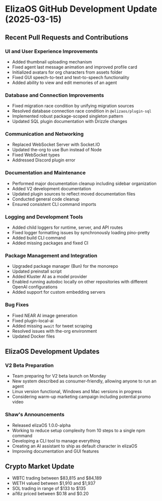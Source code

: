 # ElizaOS GitHub Development Update (2025-03-15)

## Recent Pull Requests and Contributions

### UI and User Experience Improvements
- Added thumbnail uploading mechanism
- Fixed agent last message animation and improved profile card
- Initialized avatars for org characters from assets folder
- Fixed GUI speech-to-text and text-to-speech functionality
- Added ability to view and edit memories of an agent

### Database and Connection Improvements
- Fixed migration race condition by unifying migration sources
- Resolved database connection race condition in `@elizaos/plugin-sql`
- Implemented robust package-scoped singleton pattern
- Updated SQL plugin documentation with Drizzle changes

### Communication and Networking
- Replaced WebSocket Server with Socket.IO
- Updated the-org to use Bun instead of Node
- Fixed WebSocket types
- Addressed Discord plugin error

### Documentation and Maintenance
- Performed major documentation cleanup including sidebar organization
- Added V2 development documentation
- Updated plugin sources to reflect moved documentation files
- Conducted general code cleanup
- Ensured consistent CLI command imports

### Logging and Development Tools
- Added child loggers for runtime, server, and API routes
- Fixed logger formatting issues by synchronously loading pino-pretty
- Added build CLI command
- Added missing packages and fixed CI

### Package Management and Integration
- Upgraded package manager (Bun) for the monorepo
- Updated preinstall script
- Added Kluster AI as a model provider
- Enabled running autodoc locally on other repositories with different OpenAI configurations
- Added support for custom embedding servers

### Bug Fixes
- Fixed NEAR AI image generation
- Fixed plugin-local-ai
- Added missing `await` for tweet scraping
- Resolved issues with the-org environment
- Updated Docker files

## ElizaOS Development Updates

### V2 Beta Preparation
- Team preparing for V2 beta launch on Monday
- New system described as consumer-friendly, allowing anyone to run an agent
- Linux version functional, Windows and Mac versions in progress
- Considering warm-up marketing campaign including potential promo video

### Shaw's Announcements
- Released elizaOS 1.0.0-alpha
- Working to reduce setup complexity from 10 steps to a single npm command
- Developing a CLI tool to manage everything
- Creating an AI assistant to ship as default character in elizaOS
- Improving documentation and GUI features

## Crypto Market Update
- WBTC trading between $83,815 and $84,189
- WETH valued between $1,910 and $1,937
- SOL trading in range of $133 to $135
- ai16z priced between $0.18 and $0.20